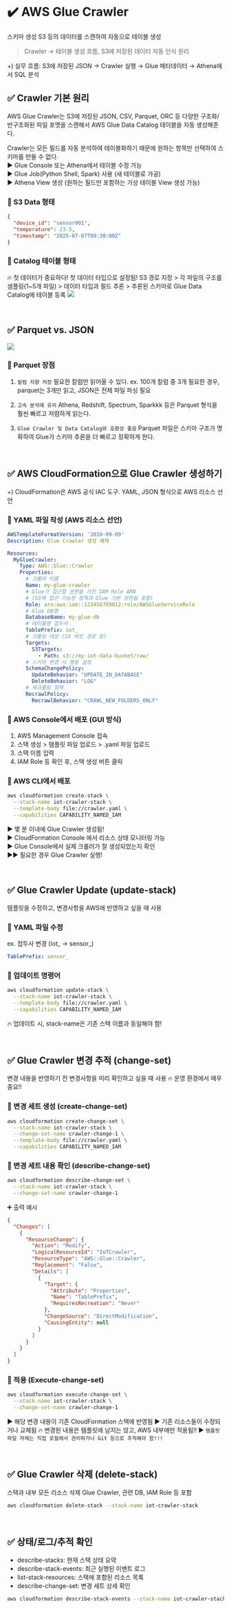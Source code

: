 # ✔️ AWS Glue Crawler
스키마 생성
S3 등의 데이터를 스캔하여 자동으로 테이블 생성
>Crawler → 테이블 생성 흐름, S3에 저장된 데이터 자동 인식 원리

+) 실무 흐름: S3에 저장된 JSON → Crawler 실행 → Glue 메타데이터 → Athena에서 SQL 분석

## ✅ Crawler 기본 원리
AWS Glue Crawler는 S3에 저장된 JSON, CSV, Parquet, ORC 등 다양한 구조화/반구조화된 파일 포맷을 스캔해서 AWS Glue Data Catalog 테이블을 자동 생성해준다.  

Crawler는 모든 필드를 자동 분석하여 테이블화하기 때문에 원하는 항목만 선택하여 스키마를 만들 수 없다.  
▶ Glue Console 또는 Athena에서 테이블 수정 가능  
▶ Glue Job(Python Shell, Spark) 사용 (새 테이블로 가공)  
▶ Athena View 생성 (원하는 필드만 포함하는 가상 테이블 View 생성 가능)

### 🔷 S3 Data 형태
```json
{
  "device_id": "sensor001",
  "temperature": 23.5,
  "timestamp": "2025-07-07T09:30:00Z"
}
```

### 🔷 Catalog 테이블 형태
🔥 첫 데이터가 중요하다! 첫 데이터 타입으로 설정됨!
S3 경로 지정 > 각 파일의 구조를 샘플링(1~5개 파일) > 데이터 타입과 필드 추론 > 추론된 스키마로 Glue Data Catalog에 테이블 등록
![](https://velog.velcdn.com/images/goozip2/post/ca7ec8a2-7590-4399-a21f-9a60d99fe950/image.png)

<br>

## ✅ Parquet vs. JSON
![](https://velog.velcdn.com/images/goozip2/post/1d24ac57-210f-4145-8500-a5a9e44048f2/image.png)
### 🔷 Parquet 장점
1. `칼럼 지향 저장`
필요한 칼럼만 읽어올 수 있다.
ex. 100개 칼럼 중 3개 필요한 경우, parquet는 3개만 읽고, JSON은 전체 파일 파싱 필요

2. `고속 분석에 유리`
Athena, Redshift, Spectrum, Sparkkk 등은 Parquet 형식을 훨씬 빠르고 저렴하게 읽는다.

3. `Glue Crawler 및 Data Catalog와 호환성 좋음`
Parquet 파일은 스키마 구조가 명확하여 Glue가 스키마 추론을 더 빠르고 정확하게 한다.

<br>


## ✅ AWS CloudFormation으로 Glue Crawler 생성하기
+) CloudFormation은 AWS 공식 IAC 도구. YAML, JSON 형식으로 AWS 리소스 선언

### 🔷 YAML 파일 작성 (AWS 리소스 선언)
```yaml
AWSTemplateFormatVersion: '2010-09-09'
Description: Glue Crawler 생성 예제

Resources:
  MyGlueCrawler:
    Type: AWS::Glue::Crawler
    Properties:
      # 크롤러 이름
      Name: my-glue-crawler
      # Glue가 접근할 권한을 가진 IAM Role ARN
      # (S3에 접근 가능한 정책과 Glue 기본 권한을 포함)
      Role: arn:aws:iam::123456789012:role/AWSGlueServiceRole
      # Glue DB명
      DatabaseName: my-glue-db
      # 테이블명 접두사
      TablePrefix: iot_
      # 크롤링 대상 (S3 버킷 경로 등)
      Targets:
        S3Targets:
          - Path: s3://my-iot-data-bucket/raw/
      # 스키마 변경 시 행동 설정
      SchemaChangePolicy:
        UpdateBehavior: "UPDATE_IN_DATABASE"
        DeleteBehavior: "LOG"
      # 재크롤링 정책
      RecrawlPolicy:
        RecrawlBehavior: "CRAWL_NEW_FOLDERS_ONLY"

```

### 🔷 AWS Console에서 배포 (GUI 방식)
1. AWS Management Console 접속
2. 스택 생성 > 템플릿 파일 업로드 > .yaml 파일 업로드
3. 스택 이름 입력
4. IAM Role 등 확인 후, 스택 생성 버튼 클릭

### 🔷 AWS CLI에서 배포
```bash
aws cloudformation create-stack \
  --stack-name iot-crawler-stack \
  --template-body file://crawler.yaml \
  --capabilities CAPABILITY_NAMED_IAM
```

▶ 몇 분 이내에 Glue Crawler 생성됨!  
▶ CloudFormation Console 에서 리소스 상태 모니터링 가능  
▶ Glue Console에서 실제 크롤러가 잘 생성되었는지 확인  
▶▶ 필요한 경우 Glue Crawler 실행!


<br>

## ✅ Glue Crawler Update (update-stack)
템플릿을 수정하고, 변경사항을 AWS에 반영하고 싶을 때 사용

### 🔷 YAML 파일 수정
ex. 접두사 변경 (iot_ → sensor_)
```yaml
TablePrefix: sensor_
```

### 🔷 업데이트 명령어
```bash
aws cloudformation update-stack \
  --stack-name iot-crawler-stack \
  --template-body file://crawler.yaml \
  --capabilities CAPABILITY_NAMED_IAM
```
🔥 업데이트 시, stack-name은 기존 스택 이름과 동일해야 함!


<br>

## ✅ Glue Crawler 변경 추적 (change-set)
변경 내용을 반영하기 전 변경사항을 미리 확인하고 싶을 때 사용
🔥 운영 환경에서 매우 중요!!

### 🔷 변경 세트 생성 (create-change-set)
```bash
aws cloudformation create-change-set \
  --stack-name iot-crawler-stack \
  --change-set-name crawler-change-1 \
  --template-body file://crawler.yaml \
  --capabilities CAPABILITY_NAMED_IAM
```

### 🔷 변경 세트 내용 확인 (describe-change-set)
```bash
aws cloudformation describe-change-set \
  --stack-name iot-crawler-stack \
  --change-set-name crawler-change-1
```

➕ 출력 예시
```json
{
  "Changes": [
    {
      "ResourceChange": {
        "Action": "Modify",
        "LogicalResourceId": "IoTCrawler",
        "ResourceType": "AWS::Glue::Crawler",
        "Replacement": "False",
        "Details": [
          {
            "Target": {
              "Attribute": "Properties",
              "Name": "TablePrefix",
              "RequiresRecreation": "Never"
            },
            "ChangeSource": "DirectModification",
            "CausingEntity": null
          }
        ]
      }
    }
  ]
}

```

### 🔷 적용 (Execute-change-set)
```bash
aws cloudformation execute-change-set \
  --stack-name iot-crawler-stack \
  --change-set-name crawler-change-1
```
▶ 해당 변경 내용이 기존 CloudFormation 스택에 반영됨
▶ 기존 리소스들이 수정되거나 교체됨
🔥 변경된 내용은 템플릿에 남지는 않고, AWS 내부에만 적용됨!!
▶ `템플릿 파일 자체는 직접 로컬에서 관리하거나 Git 등으로 추적해야 함!!!`


<br>

## ✅ Glue Crawler 삭제 (delete-stack)
스택과 내부 모든 리소스 삭제
Glue Crawler, 관련 DB, IAM Role 등 포함
```bash
aws cloudformation delete-stack --stack-name iot-crawler-stack
```

<br>

## ✅ 상태/로그/추적 확인
- describe-stacks: 현재 스택 상태 요약
- describe-stack-events: 최근 실행된 이벤트 로그
- list-stack-resources: 스택에 포함된 리소스 목록
- describe-change-set: 변경 세트 상세 확인
```bash
aws cloudformation describe-stack-events --stack-name iot-crawler-stack
```
